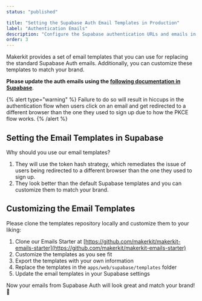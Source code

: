 ```yaml
---
status: "published"

title: "Setting the Supabase Auth Email Templates in Production"
label: "Authentication Emails"
description: "Configure the Supabase authentication URLs and emails in the React Router Supabase Starter Kit."
order: 3
---
```



Makerkit provides a set of email templates that you can use for replacing the standard Supabase Auth emails. Additionally, you can customize these templates to match your brand.

**Please update the auth emails using the [following documentation in Supabase](https://supabase.com/docs/guides/auth/auth-email-templates#redirecting-the-user-to-a-server-side-endpoint)**.

{% alert type="warning" %}
Failure to do so will result in hiccups in the authentication flow when users click on an email and get redirected to a different browser than the one they used to sign up due to how the PKCE flow works.
{% /alert %}

## Setting the Email Templates in Supabase

Why should you use our email templates?

1. They will use the token hash strategy, which remediates the issue of users being redirected to a different browser than the one they used to sign up.
2. They look better than the default Supabase templates and you can customize them to match your brand.

## Customizing the Email Templates

Please clone the templates repository locally and customize them to your liking:

1. Clone our Emails Starter at [https://github.com/makerkit/makerkit-emails-starter](https://github.com/makerkit/makerkit-emails-starter)
2. Customize the templates as you see fit
3. Export the templates with your own information
4. Replace the templates in the `apps/web/supabase/templates` folder
5. Update the email templates in your Supabase settings

Now your emails from Supabase Auth will look great and match your brand! 🎉